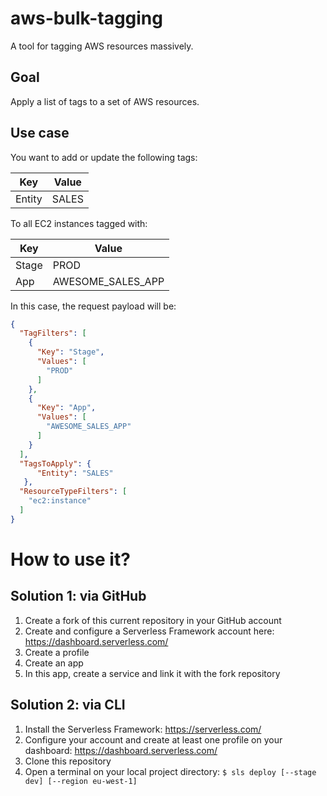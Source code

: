 # aws-bulk-tagging
 A tool for tagging AWS resources massively.

## Goal
Apply a list of tags to a set of AWS resources.

## Use case
You want to add or update the following tags:
                    
| Key  | Value |
| ------------- | ------------- |
| Entity  | SALES  |
                    

To all EC2 instances tagged with:
                    
| Key  | Value |
| ------------- | ------------- |
| Stage  | PROD  |
| App  | AWESOME_SALES_APP  |
                    

In this case, the request payload will be:
```json
{
  "TagFilters": [
    {
      "Key": "Stage",
      "Values": [
        "PROD"
      ]
    },
    {
      "Key": "App",
      "Values": [
        "AWESOME_SALES_APP"
      ]
    }
  ],
  "TagsToApply": {
      "Entity": "SALES"
   },
  "ResourceTypeFilters": [
    "ec2:instance"
  ]
}
```

# How to use it?

## Solution 1: via GitHub
1. Create a fork of this current repository in your GitHub account
2. Create and configure a Serverless Framework account here:
https://dashboard.serverless.com/
3. Create a profile
4. Create an app
5. In this app, create a service and link it with the fork repository

## Solution 2: via CLI
1. Install the Serverless Framework: https://serverless.com/
2. Configure your account and create at least one profile on your dashboard: https://dashboard.serverless.com/
3. Clone this repository
4. Open a terminal on your local project directory:
`$ sls deploy [--stage dev] [--region eu-west-1]`
